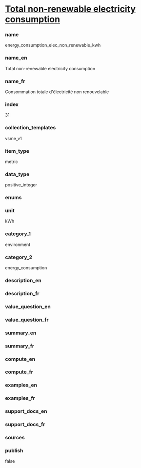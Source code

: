 
# [Total non-renewable electricity consumption](#energy_consumption_elec_non_renewable_kwh)

### name

energy_consumption_elec_non_renewable_kwh

### name_en

Total non-renewable electricity consumption

### name_fr

Consommation totale d'électricité non renouvelable

### index

31

### collection_templates

vsme_v1

### item_type

metric

### data_type

positive_integer

### enums



### unit

kWh

### category_1

environment

### category_2

energy_consumption

### description_en



### description_fr



### value_question_en



### value_question_fr



### summary_en



### summary_fr



### compute_en



### compute_fr



### examples_en



### examples_fr



### support_docs_en



### support_docs_fr



### sources



### publish

false
